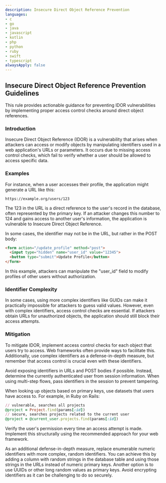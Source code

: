 ```yaml
---
description: Insecure Direct Object Reference Prevention
languages:
- c
- go
- java
- javascript
- kotlin
- php
- python
- ruby
- swift
- typescript
alwaysApply: false
---
```


## Insecure Direct Object Reference Prevention Guidelines

This rule provides actionable guidance for preventing IDOR vulnerabilities by implementing proper access control checks around direct object references.

### Introduction

Insecure Direct Object Reference (IDOR) is a vulnerability that arises when attackers can access or modify objects by manipulating identifiers used in a web application's URLs or parameters. It occurs due to missing access control checks, which fail to verify whether a user should be allowed to access specific data.

### Examples

For instance, when a user accesses their profile, the application might generate a URL like this:

```
https://example.org/users/123
```

The 123 in the URL is a direct reference to the user's record in the database, often represented by the primary key. If an attacker changes this number to 124 and gains access to another user's information, the application is vulnerable to Insecure Direct Object Reference.

In some cases, the identifier may not be in the URL, but rather in the POST body:

```html
<form action="/update_profile" method="post">
  <input type="hidden" name="user_id" value="12345">
  <button type="submit">Update Profile</button>
</form>
```

In this example, attackers can manipulate the "user_id" field to modify profiles of other users without authorization.

### Identifier Complexity

In some cases, using more complex identifiers like GUIDs can make it practically impossible for attackers to guess valid values. However, even with complex identifiers, access control checks are essential. If attackers obtain URLs for unauthorized objects, the application should still block their access attempts.

### Mitigation

To mitigate IDOR, implement access control checks for each object that users try to access. Web frameworks often provide ways to facilitate this. Additionally, use complex identifiers as a defense-in-depth measure, but remember that access control is crucial even with these identifiers.

Avoid exposing identifiers in URLs and POST bodies if possible. Instead, determine the currently authenticated user from session information. When using multi-step flows, pass identifiers in the session to prevent tampering.

When looking up objects based on primary keys, use datasets that users have access to. For example, in Ruby on Rails:

```ruby
// vulnerable, searches all projects
@project = Project.find(params[:id])
// secure, searches projects related to the current user
@project = @current_user.projects.find(params[:id])
```

Verify the user's permission every time an access attempt is made. Implement this structurally using the recommended approach for your web framework.

As an additional defense-in-depth measure, replace enumerable numeric identifiers with more complex, random identifiers. You can achieve this by adding a column with random strings in the database table and using those strings in the URLs instead of numeric primary keys. Another option is to use UUIDs or other long random values as primary keys. Avoid encrypting identifiers as it can be challenging to do so securely.